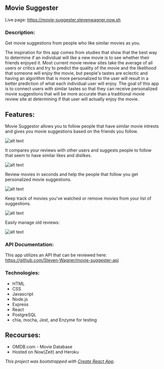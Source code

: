 ## Movie Suggester

Live page: https://movie-suggester.stevenwagner.now.sh

### Description:

Get movie suggestions from people who like similar movies as you.

The inspiration for this app comes from studies that show that the best way to determine if an individual will like a new movie is to see whether their friends enjoyed it. Most current movie review sites take the average of all users or critics and try to predict the quality of the movie and the likelihood that someone will enjoy the movie, but people's tastes are eclectic and having an algorithm that is more personalized to the user will result in a better prediction of what each individual user will enjoy. The goal of this app is to connect users with similar tastes so that they can receive personalized movie suggestions that will be more accurate than a traditional movie review site at determining if that user will actually enjoy the movie.

## Features:

Movie Suggestor allows you to follow people that have similar movie intrests and gives you movie suggestions based on the friends you follow.

![alt text](https://i.imgur.com/RWSM72x.png "Screenshot of movie suggestions page")

It compares your reviews with other users and suggests people to follow that seem to have similar likes and dislikes.

![alt text](https://i.imgur.com/owDvwBR.png "Screenshot of friend suggestions page")

Review movies in seconds and help the people that follow you get personalized movie suggestions.

![alt text](https://i.imgur.com/7heXSx6.png "Screenshot of reviews page")

Keep track of movies you've watched or remove movies from your list of suggestions.

![alt text](https://i.imgur.com/Z8ItyL9.png "Screenshot of review movie popup")

Easily manage old reviews:

![alt text](https://i.imgur.com/tp3yIgF.png "Screenshot of past reviews")

### API Documentation:

This app utilizes an API that can be reviewed here: https://github.com/Steven-Wagner/movie-suggester-api

### Technologies:

* HTML
* CSS
* Javascript
* Node.js 
* Express 
* React 
* PostgreSQL
* chia, mocha, Jest, and Enzyme for testing

## Recourses:

* OMDB.com - Movie Database
* Hosted on Now(Zeit) and Heroku



<em>This project was bootstrapped with [Create React App](https://github.com/facebook/create-react-app).</em>
